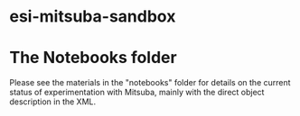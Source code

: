 # esi-mitsuba-sandbox

# The Notebooks folder

Please see the materials in the "notebooks" folder for details
on the current status of experimentation with Mitsuba, mainly
with the direct object description in the XML.
